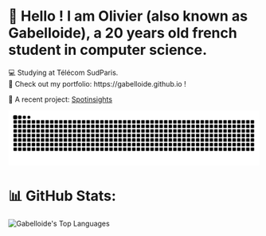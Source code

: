 <h1>👋 Hello ! I am Olivier (also known as Gabelloide), a 20 years old french student in computer science.</h1>
💻 Studying at Télécom SudParis.<br>🧧 Check out my portfolio: https://gabelloide.github.io !

💠 A recent project: [Spotinsights](https://gabelloide.github.io/pages/spotinsights.html)

![Snake animation](https://github.com/Gabelloide/Gabelloide/blob/output/github-contribution-grid-snake-dark.svg)

# 📊 GitHub Stats:

![Gabelloide's Top Languages](https://github-readme-stats.vercel.app/api/top-langs/?username=Gabelloide&theme=vue-dark&show_icons=true&hide_border=true&layout=compact)
